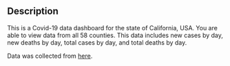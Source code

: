 ## Description
This is a Covid-19 data dashboard for the state of California, USA. You are able to view data from all 58 counties. This data includes new cases by day, new deaths by day, total cases by day, and total deaths by day.

Data was collected from [here]('https://data.ca.gov/dataset/590188d5-8545-4c93-a9a0-e230f0db7290/resource/926fd08f-cc91-4828-af38-bd45de97f8c3/download/statewide_cases.csv').
